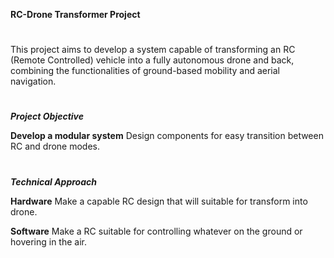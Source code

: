 **RC-Drone Transformer Project**
#

This project aims to develop a system capable of transforming an RC (Remote Controlled) vehicle into a fully autonomous drone and back, combining the functionalities of ground-based mobility and aerial navigation.
#

***Project Objective***

**Develop a modular system**
    Design components for easy transition between RC and drone modes.
#

***Technical Approach***

**Hardware**
    Make a capable RC design that will suitable for transform into drone.

    
**Software**
        Make a RC suitable for controlling whatever on the ground or hovering in the air.

